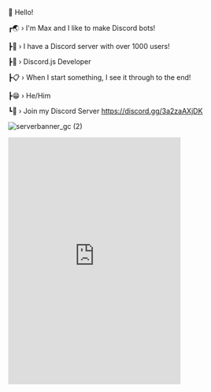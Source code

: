 👋 Hello!

┏🌏 › I'm Max and I like to make Discord bots!

┣👤 › I have a Discord server with over 1000 users!

┣🔨 › Discord.js Developer

┣📋 › When I start something, I see it through to the end!

┣😁 › He/Him

┗📌 › Join my Discord Server https://discord.gg/3a2zaAXjDK

![serverbanner_gc (2)](https://user-images.githubusercontent.com/91845380/144060965-0541b295-516e-4f44-9b76-054da211e61f.jpg)

<iframe src="https://discord.com/widget?id=831073014887088148&theme=dark" width="350" height="500" allowtransparency="true" frameborder="0" sandbox="allow-popups allow-popups-to-escape-sandbox allow-same-origin allow-scripts"></iframe>






